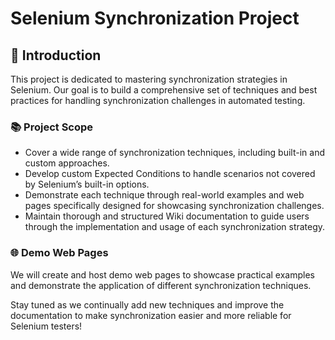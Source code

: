 # Selenium Synchronization Project

## 🚀 Introduction
This project is dedicated to mastering synchronization strategies in Selenium. Our goal is to build a comprehensive set of techniques and best practices for handling synchronization challenges in automated testing.

### 📚 Project Scope
- Cover a wide range of synchronization techniques, including built-in and custom approaches.
- Develop custom Expected Conditions to handle scenarios not covered by Selenium’s built-in options.
- Demonstrate each technique through real-world examples and web pages specifically designed for showcasing synchronization challenges.
- Maintain thorough and structured Wiki documentation to guide users through the implementation and usage of each synchronization strategy.

### 🌐 Demo Web Pages
We will create and host demo web pages to showcase practical examples and demonstrate the application of different synchronization techniques.

Stay tuned as we continually add new techniques and improve the documentation to make synchronization easier and more reliable for Selenium testers!